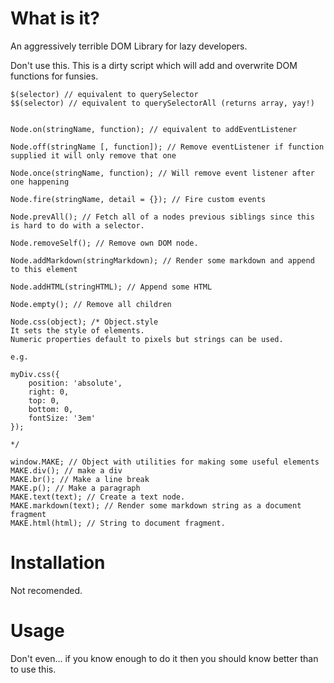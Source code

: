# What is it?
An aggressively terrible DOM Library for lazy developers.

Don't use this. This is a dirty script which will add and overwrite DOM functions for funsies.

```
$(selector) // equivalent to querySelector
$$(selector) // equivalent to querySelectorAll (returns array, yay!)


Node.on(stringName, function); // equivalent to addEventListener

Node.off(stringName [, function]); // Remove eventListener if function supplied it will only remove that one

Node.once(stringName, function); // Will remove event listener after one happening

Node.fire(stringName, detail = {}); // Fire custom events

Node.prevAll(); // Fetch all of a nodes previous siblings since this is hard to do with a selector.

Node.removeSelf(); // Remove own DOM node.

Node.addMarkdown(stringMarkdown); // Render some markdown and append to this element

Node.addHTML(stringHTML); // Append some HTML

Node.empty(); // Remove all children 

Node.css(object); /* Object.style
It sets the style of elements.
Numeric properties default to pixels but strings can be used.

e.g.

myDiv.css({
	position: 'absolute',
	right: 0,
	top: 0,
	bottom: 0,
	fontSize: '3em'
});

*/

window.MAKE; // Object with utilities for making some useful elements
MAKE.div(); // make a div
MAKE.br(); // Make a line break
MAKE.p(); // Make a paragraph
MAKE.text(text); // Create a text node.
MAKE.markdown(text); // Render some markdown string as a document fragment
MAKE.html(html); // String to document fragment.

```

# Installation

Not recomended.

# Usage

Don't even... if you know enough to do it then you should know better than to use this.
